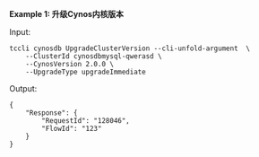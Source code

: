 **Example 1: 升级Cynos内核版本**



Input: 

```
tccli cynosdb UpgradeClusterVersion --cli-unfold-argument  \
    --ClusterId cynosdbmysql-qwerasd \
    --CynosVersion 2.0.0 \
    --UpgradeType upgradeImmediate
```

Output: 
```
{
    "Response": {
        "RequestId": "128046",
        "FlowId": "123"
    }
}
```

